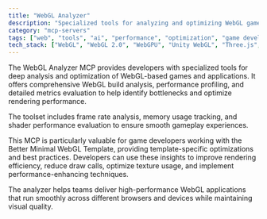 ```yaml
---
title: "WebGL Analyzer"
description: "Specialized tools for analyzing and optimizing WebGL games, providing performance insights and improvement suggestions."
category: "mcp-servers"
tags: ["web", "tools", "ai", "performance", "optimization", "game development"]
tech_stack: ["WebGL", "WebGL 2.0", "WebGPU", "Unity WebGL", "Three.js", "performance profiling", "memory tracking", "shader evaluation"]
---
```


The WebGL Analyzer MCP provides developers with specialized tools for deep analysis and optimization of WebGL-based games and applications. It offers comprehensive WebGL build analysis, performance profiling, and detailed metrics evaluation to help identify bottlenecks and optimize rendering performance. 

The toolset includes frame rate analysis, memory usage tracking, and shader performance evaluation to ensure smooth gameplay experiences.

This MCP is particularly valuable for game developers working with the Better Minimal WebGL Template, providing template-specific optimizations and best practices. Developers can use these insights to improve rendering efficiency, reduce draw calls, optimize texture usage, and implement performance-enhancing techniques. 

The analyzer helps teams deliver high-performance WebGL applications that run smoothly across different browsers and devices while maintaining visual quality.